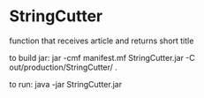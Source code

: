 # StringCutter
 function that receives article and returns short title 

to build jar: 
jar -cmf manifest.mf StringCutter.jar  -C out/production/StringCutter/ .

to run:
java -jar StringCutter.jar